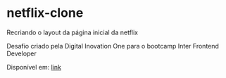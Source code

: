 # netflix-clone
Recriando o layout da página inicial da netflix

Desafio criado pela Digital Inovation One para o bootcamp Inter Frontend Developer

Disponível em: <a href="https://mewtry.github.io/netflix-clone/" target="_blank">link</a>
